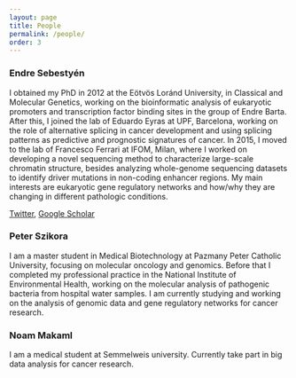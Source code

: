 ```yaml
---
layout: page
title: People
permalink: /people/
order: 3
---
```


<h3>Endre Sebestyén</h3>

I obtained my PhD in 2012 at the Eötvös Loránd University, in Classical and
Molecular Genetics, working on the bioinformatic analysis of eukaryotic
promoters and transcription factor binding sites in the group of Endre Barta.
After this, I joined the lab of Eduardo Eyras at UPF, Barcelona, working on the
role of alternative splicing in cancer development and using splicing patterns
as predictive and prognostic signatures of cancer. In 2015, I moved to the lab
of Francesco Ferrari at IFOM, Milan, where I worked on developing a novel
sequencing method to characterize large-scale chromatin structure, besides
analyzing whole-genome sequencing datasets to identify driver mutations in
non-coding enhancer regions.  My main interests are eukaryotic gene regulatory
networks and how/why they are changing in different pathologic conditions.

[Twitter](https://twitter.com/endre_sebestyen), [Google
Scholar](https://scholar.google.com/citations?hl=en&user=EFq-0McAAAAJ&view_op=list_works&sortby=pubdate)


<h3>Peter Szikora</h3>

I am a master student in Medical Biotechnology at Pazmany Peter Catholic University, focusing on molecular oncology and genomics. Before that I completed my professional practice in the National Institute of 
Environmental Health, working on the molecular analysis of pathogenic bacteria from hospital water samples. I am currently studying and working on the analysis of genomic data and gene regulatory networks for cancer 
research.


<h3>Noam Makaml</h3>
I am a medical student at Semmelweis university.
Currently take part in big data analysis for cancer research. 
